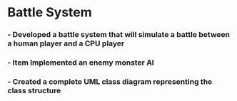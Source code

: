 # Battle System
### - Developed a battle system that will simulate a battle between a human player and a CPU player
### - Item Implemented an enemy monster AI
### - Created a complete UML class diagram representing the class structure
